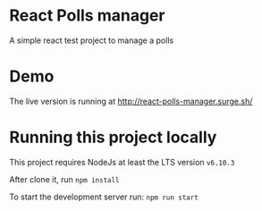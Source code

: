 # React Polls manager

A simple react test project to manage a polls


# Demo

The live version is running at http://react-polls-manager.surge.sh/


# Running this project locally 

This project requires NodeJs at least the LTS version `v6.10.3`

After clone it, run `npm install`

To start the development server run: `npm run start`


